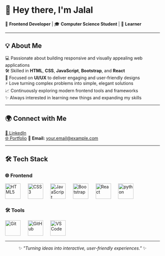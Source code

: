 # 👋 Hey there, I'm Jalal  

🚀 **Frontend Developer** | 🎓 **Computer Science Student** | 🌱 **Learner**  

---

## 💡 About Me  
💻 Passionate about building responsive and visually appealing web applications  
🛠 Skilled in **HTML**, **CSS**, **JavaScript**, **Bootstrap**, and **React**  
🎨 Focused on **UI/UX** to deliver engaging and user-friendly designs  
⚡ Love turning complex problems into simple, elegant solutions  
📈 Continuously exploring modern frontend tools and frameworks  
✨ Always interested in learning new things and expanding my skills  

---

## 🌍 Connect with Me  
[💼 LinkedIn](https://linkedin.com/)  
[🌐 Portfolio](https://) 
📧 **Email:** your.email@example.com  

---

## 🛠 Tech Stack  

### 🌐 Frontend  
<p>
  <img src="https://cdn.jsdelivr.net/gh/devicons/devicon/icons/html5/html5-original.svg" alt="HTML5" width="50" height="50"/> &nbsp;&nbsp;&nbsp;&nbsp;
  <img src="https://cdn.jsdelivr.net/gh/devicons/devicon/icons/css3/css3-original.svg" alt="CSS3" width="50" height="50"/> &nbsp;&nbsp;&nbsp;&nbsp;
  <img src="https://cdn.jsdelivr.net/gh/devicons/devicon/icons/javascript/javascript-original.svg" alt="JavaScript" width="50" height="50"/> &nbsp;&nbsp;&nbsp;&nbsp;
  <img src="https://cdn.jsdelivr.net/gh/devicons/devicon/icons/bootstrap/bootstrap-original.svg" alt="Bootstrap" width="50" height="50"/> &nbsp;&nbsp;&nbsp;&nbsp;
  <img src="https://cdn.jsdelivr.net/gh/devicons/devicon/icons/react/react-original.svg" alt="React" width="50" height="50"/> &nbsp;&nbsp;&nbsp;&nbsp;
  <img src="https://cdn.jsdelivr.net/gh/devicons/devicon/icons/python/python-original.svg" alt="python" width="50" height="50"/>
</p>

### 🛠 Tools  
<p>
  <img src="https://cdn.jsdelivr.net/gh/devicons/devicon/icons/git/git-original.svg" alt="Git" width="50" height="50"/> &nbsp;&nbsp;&nbsp;&nbsp;
  <img src="https://cdn.jsdelivr.net/gh/devicons/devicon/icons/github/github-original.svg" alt="GitHub" width="50" height="50"/> &nbsp;&nbsp;&nbsp;&nbsp;
  <img src="https://cdn.jsdelivr.net/gh/devicons/devicon/icons/vscode/vscode-original.svg" alt="VS Code" width="50" height="50"/>
</p>

---

<p align="center">
  ✨ <i>"Turning ideas into interactive, user-friendly experiences."</i> ✨
</p>
